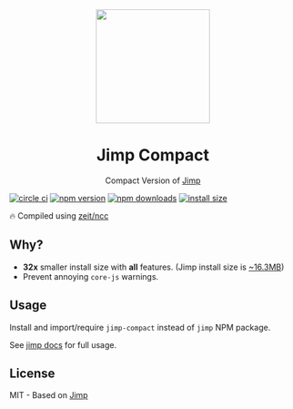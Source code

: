<div align="center">
  <img width="200" height="200"
    src="https://s3.amazonaws.com/pix.iemoji.com/images/emoji/apple/ios-11/256/crayon.png">
  <h1>Jimp Compact</h1>
  <p>Compact Version of <a href="https://github.com/oliver-moran/jimp">Jimp</a></p>
</div>

<!-- [![automated](https://flat.badgen.net/badge/publish/automated/green)](#) -->
[![circle ci](https://flat.badgen.net/circleci/github/nuxt-community/jimp-compact)](https://circleci.com/gh/nuxt-community/jimp-compact)
[![npm version](https://flat.badgen.net/npm/v/jimp-compact)](https://www.npmjs.com/package/jimp-compact)
[![npm downloads](https://flat.badgen.net/npm/dt/jimp-compact)](https://www.npmjs.com/package/jimp-compact)
[![install size](https://flat.badgen.net/packagephobia/install/jimp-compact)](https://packagephobia.now.sh/result?p=jimp-compact)

🔥 Compiled using [zeit/ncc](https://github.com/zeit/ncc)

## Why?

- **32x** smaller install size with **all** features. (Jimp install size is [~16.3MB](https://packagephobia.now.sh/result?p=jimp))
- Prevent annoying `core-js` warnings.


## Usage

Install and import/require `jimp-compact` instead of `jimp` NPM package.

See [jimp docs](https://github.com/oliver-moran/jimp/tree/master/packages/jimp) for full usage.

## License

MIT - Based on [Jimp](https://github.com/oliver-moran/jimp/blob/master/LICENSE)
